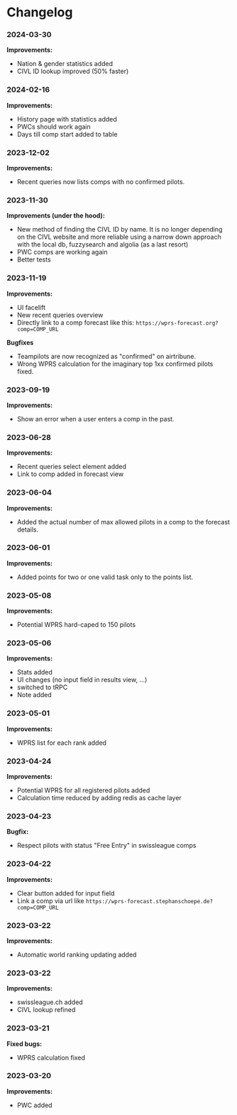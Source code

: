 # Changelog

### 2024-03-30

**Improvements:**

- Nation & gender statistics added
- CIVL ID lookup improved (50% faster)

### 2024-02-16

**Improvements:**

- History page with statistics added
- PWCs should work again
- Days till comp start added to table

### 2023-12-02

**Improvements:**

- Recent queries now lists comps with no confirmed pilots.

### 2023-11-30

**Improvements (under the hood):**

- New method of finding the CIVL ID by name. It is no longer depending on the CIVL website and more reliable using a narrow down approach with the local db, fuzzysearch and algolia (as a last resort)
- PWC comps are working again
- Better tests

### 2023-11-19

**Improvements:**

- UI facelift
- New recent queries overview
- Directly link to a comp forecast like this: `https://wprs-forecast.org?comp=COMP_URL`

**Bugfixes**

- Teampilots are now recognized as "confirmed" on airtribune.
- Wrong WPRS calculation for the imaginary top 1xx confirmed pilots fixed.

### 2023-09-19

**Improvements:**

- Show an error when a user enters a comp in the past.

### 2023-06-28

**Improvements:**

- Recent queries select element added
- Link to comp added in forecast view

### 2023-06-04

**Improvements:**

- Added the actual number of max allowed pilots in a comp to the forecast details.

### 2023-06-01

**Improvements:**

- Added points for two or one valid task only to the points list.

### 2023-05-08

**Improvements:**

- Potential WPRS hard-caped to 150 pilots

### 2023-05-06

**Improvements:**

- Stats added
- UI changes (no input field in results view, ...)
- switched to tRPC
- Note added

### 2023-05-01

**Improvements:**

- WPRS list for each rank added

### 2023-04-24

**Improvements:**

- Potential WPRS for all registered pilots added
- Calculation time reduced by adding redis as cache layer

### 2023-04-23

**Bugfix:**

- Respect pilots with status "Free Entry" in swissleague comps

### 2023-04-22

**Improvements:**

- Clear button added for input field
- Link a comp via url like `https://wprs-forecast.stephanschoepe.de?comp=COMP_URL`

### 2023-03-22

**Improvements:**

- Automatic world ranking updating added

### 2023-03-22

**Improvements:**

- swissleague.ch added
- CIVL lookup refined

### 2023-03-21

**Fixed bugs:**

- WPRS calculation fixed

### 2023-03-20

**Improvements:**

- PWC added
